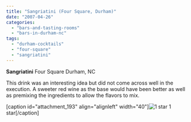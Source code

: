 ```yaml
---
title: "Sangriatini (Four Square, Durham)"
date: "2007-04-26"
categories: 
  - "bars-and-tasting-rooms"
  - "bars-in-durham-nc"
tags: 
  - "durham-cocktails"
  - "four-square"
  - "sangriatini"
---
```


**Sangriatini** Four Square Durham, NC

This drink was an interesting idea but did not come across well in the execution. A sweeter red wine as the base would have been better as well as premixing the ingredients to allow the flavors to mix.

\[caption id="attachment\_193" align="alignleft" width="40"\]![1 star](http://s3.amazonaws.com/thegourmez-wpmedia/2009/04/rating_olive1.gif "rating_olive1") 1 star\[/caption\]
